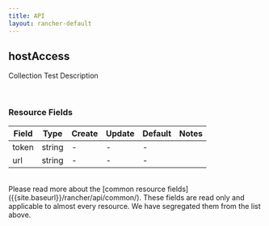 ```yaml
---
title: API
layout: rancher-default
---
```


## hostAccess

Collection Test Description

​
### Resource Fields

Field | Type | Create | Update | Default | Notes
---|---|---|---|---|---
token | string | - | - | - | 
url | string | - | - | - | 

<br>
Please read more about the [common resource fields]({{site.baseurl}}/rancher/api/common/). 
These fields are read only and applicable to almost every resource. We have segregated them from the list above.
​








​